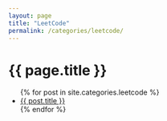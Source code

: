 ```yaml
---
layout: page
title: "LeetCode"
permalink: /categories/leetcode/
---
```


<h1>{{ page.title }}</h1>

<ul>
  {% for post in site.categories.leetcode %}
  <li><a href="{{ post.url }}">{{ post.title }}</a></li>
  {% endfor %}
</ul>
